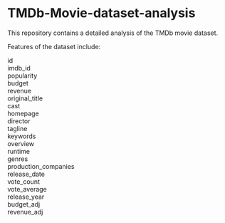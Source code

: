 # TMDb-Movie-dataset-analysis

This repository contains a detailed analysis of the TMDb movie dataset.

Features of the dataset include:

id                      
imdb_id                 
popularity              
budget                 
revenue                 
original_title         
cast                    
homepage                
director                
tagline                 
keywords               
overview                
runtime                 
genres                  
production_companies    
release_date           
vote_count              
vote_average           
release_year           
budget_adj           
revenue_adj

